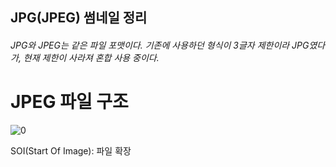 JPG(JPEG) 썸네일 정리
---------------
###### JPG와 JPEG는 같은 파일 포맷이다. 기존에 사용하던 형식이 3글자 제한이라 JPG였다가, 현재 제한이 사라져 혼합 사용 중이다.
# JPEG 파일 구조
![0](https://github.com/howdoujung/2023FileSystem_GMD/assets/122142488/f4a2fbee-bba8-4ab7-aa80-03e9cc965130)

SOI(Start Of Image): 파일 확장
